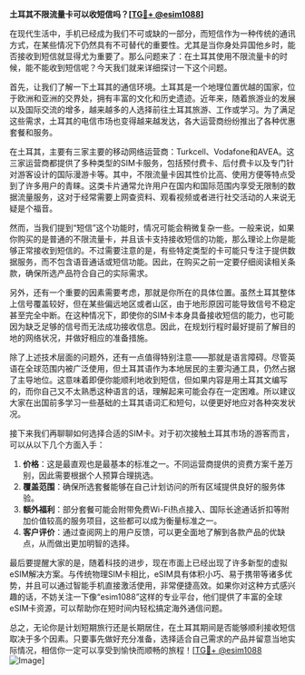 **土耳其不限流量卡可以收短信吗？[[TG💪+ @esim1088](https://t.me/s/esim1088)]**

在现代生活中，手机已经成为我们不可或缺的一部分，而短信作为一种传统的通讯方式，在某些情况下仍然具有不可替代的重要性。尤其是当你身处异国他乡时，能否接收到短信就显得尤为重要了。那么问题来了：在土耳其使用不限流量卡的时候，能不能收到短信呢？今天我们就来详细探讨一下这个问题。

首先，让我们了解一下土耳其的通信环境。土耳其是一个地理位置优越的国家，位于欧洲和亚洲的交界处，拥有丰富的文化和历史遗迹。近年来，随着旅游业的发展以及国际交流的增多，越来越多的人选择前往土耳其旅游、工作或学习。为了满足这些需求，土耳其的电信市场也变得越来越发达，各大运营商纷纷推出了各种优惠套餐和服务。

在土耳其，主要有三家主要的移动网络运营商：Turkcell、Vodafone和AVEA。这三家运营商都提供了多种类型的SIM卡服务，包括预付费卡、后付费卡以及专门针对游客设计的国际漫游卡等。其中，不限流量卡因其性价比高、使用方便等特点受到了许多用户的青睐。这类卡片通常允许用户在国内和国际范围内享受无限制的数据流量服务，这对于经常需要上网查资料、观看视频或者进行社交活动的人来说无疑是个福音。

然而，当我们提到“短信”这个功能时，情况可能会稍微复杂一些。一般来说，如果你购买的是普通的不限流量卡，并且该卡支持接收短信的功能，那么理论上你是能够正常接收到短信的。不过需要注意的是，有些特定类型的卡可能只专注于提供数据服务，而不包含语音通话或短信功能。因此，在购买之前一定要仔细阅读相关条款，确保所选产品符合自己的实际需求。

另外，还有一个重要的因素需要考虑，那就是你所在的具体位置。虽然土耳其整体上信号覆盖较好，但在某些偏远地区或者山区，由于地形原因可能导致信号不稳定甚至完全中断。在这种情况下，即使你的SIM卡本身具备接收短信的能力，也可能因为缺乏足够的信号而无法成功接收信息。因此，在规划行程时最好提前了解目的地的网络状况，并做好相应的准备措施。

除了上述技术层面的问题外，还有一点值得特别注意——那就是语言障碍。尽管英语在全球范围内被广泛使用，但土耳其语作为本地居民的主要沟通工具，仍然占据了主导地位。这意味着即便你能顺利地收到短信，但如果内容是用土耳其文编写的，而你自己又不太熟悉这种语言的话，理解起来可能会存在一定困难。所以建议大家在出国前多学习一些基础的土耳其语词汇和短句，以便更好地应对各种突发状况。

接下来我们再聊聊如何选择合适的SIM卡。对于初次接触土耳其市场的游客而言，可以从以下几个方面入手：

1. **价格**：这是最直观也是最基本的标准之一。不同运营商提供的资费方案千差万别，因此需要根据个人预算合理挑选。
2. **覆盖范围**：确保所选套餐能够在自己计划访问的所有区域提供良好的服务体验。
3. **额外福利**：部分套餐可能会附带免费Wi-Fi热点接入、国际长途通话折扣等附加价值较高的服务项目，这些都可以成为衡量标准之一。
4. **客户评价**：通过查阅网上的用户反馈，可以更全面地了解到各款产品的优缺点，从而做出更加明智的选择。

最后要提醒大家的是，随着科技的进步，现在市面上已经出现了许多新型的虚拟eSIM解决方案。与传统物理SIM卡相比，eSIM具有体积小巧、易于携带等诸多优势，并且可以通过智能手机直接激活使用，非常便捷高效。如果你对这种方式感兴趣的话，不妨关注一下像“esim1088”这样的专业平台，他们提供了丰富的全球eSIM卡资源，可以帮助你在短时间内轻松搞定海外通信问题。

总之，无论你是计划短期旅行还是长期居住，在土耳其期间是否能够顺利接收短信取决于多个因素。只要事先做好充分准备，选择适合自己需求的产品并留意当地实际情况，相信你一定可以享受到愉快而顺畅的旅程！[[TG💪+ @esim1088](https://t.me/s/esim1088) ![Image](https://i.postimg.cc/4NQfJmqS/Snipaste-2025-05-13-00-14-12.png)]
